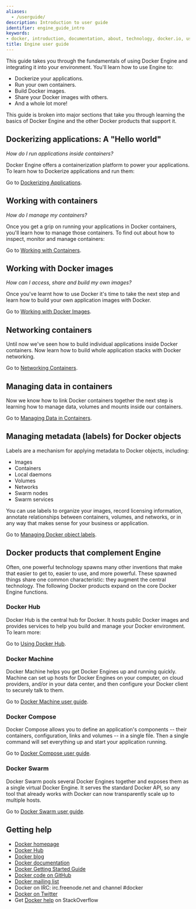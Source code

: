 ```yaml
---
aliases:
  - /userguide/
description: Introduction to user guide
identifier: engine_guide_intro
keywords:
- docker, introduction, documentation, about, technology, docker.io, user, guide, user's, manual, platform, framework, home,  intro
title: Engine user guide
---
```


This guide takes you through the fundamentals of using Docker Engine and
integrating it into your environment. You'll learn how to use Engine to:

* Dockerize your applications.
* Run your own containers.
* Build Docker images.
* Share your Docker images with others.
* And a whole lot more!

This guide is broken into major sections that take you through learning the basics of Docker Engine and the other Docker products that support it.

## Dockerizing applications: A "Hello world"

*How do I run applications inside containers?*

Docker Engine offers a containerization platform to power your applications. To
learn how to Dockerize applications and run them:

Go to [Dockerizing Applications](../tutorials/dockerizing.md).


## Working with containers

*How do I manage my containers?*

Once you get a grip on running your applications in Docker containers, you'll learn how to manage those containers. To find out
about how to inspect, monitor and manage containers:

Go to [Working with Containers](../tutorials/usingdocker.md).

## Working with Docker images

*How can I access, share and build my own images?*

Once you've learnt how to use Docker it's time to take the next step and
learn how to build your own application images with Docker.

Go to [Working with Docker Images](../tutorials/dockerimages.md).

## Networking containers

Until now we've seen how to build individual applications inside Docker
containers. Now learn how to build whole application stacks with Docker
networking.

Go to [Networking Containers](../tutorials/networkingcontainers.md).

## Managing data in containers

Now we know how to link Docker containers together the next step is
learning how to manage data, volumes and mounts inside our containers.

Go to [Managing Data in Containers](../tutorials/dockervolumes.md).

## Managing metadata (labels) for Docker objects

Labels are a mechanism for applying metadata to Docker objects, including:

- Images
- Containers
- Local daemons
- Volumes
- Networks
- Swarm nodes
- Swarm services


You can use labels to organize your images, record licensing information, annotate
relationships between containers, volumes, and networks, or in any way that makes
sense for your business or application.

Go to [Managing Docker object labels](labels-custom-metadata.md).

## Docker products that complement Engine

Often, one powerful technology spawns many other inventions that make that easier to get to, easier to use, and more powerful.  These spawned things share one common characteristic: they augment the central technology. The following Docker products expand on the core Docker Engine functions.

### Docker Hub

Docker Hub is the central hub for Docker. It hosts public Docker images
and provides services to help you build and manage your Docker
environment. To learn more:

Go to [Using Docker Hub](/docker-hub/).

### Docker Machine

Docker Machine helps you get Docker Engines up and running quickly. Machine
can set up hosts for Docker Engines on your computer, on cloud providers,
and/or in your data center, and then configure your Docker client to securely
talk to them.

Go to [Docker Machine user guide](/machine/).

### Docker Compose

Docker Compose allows you to define an application's components -- their containers,
configuration, links and volumes -- in a single file. Then a single command
will set everything up and start your application running.

Go to [Docker Compose user guide](/compose/).


### Docker Swarm

Docker Swarm pools several Docker Engines together and exposes them as a single
virtual Docker Engine. It serves the standard Docker API, so any tool that already
works with Docker can now transparently scale up to multiple hosts.

Go to [Docker Swarm user guide](/swarm/).

## Getting help

* [Docker homepage](https://www.docker.com/)
* [Docker Hub](https://hub.docker.com)
* [Docker blog](https://blog.docker.com/)
* [Docker documentation](/)
* [Docker Getting Started Guide](../getstarted/index.md)
* [Docker code on GitHub](https://github.com/docker/docker)
* [Docker mailing
  list](https://groups.google.com/forum/#!forum/docker-user)
* Docker on IRC: irc.freenode.net and channel #docker
* [Docker on Twitter](https://twitter.com/docker)
* Get [Docker help](https://stackoverflow.com/search?q=docker) on
  StackOverflow
